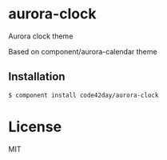 
# aurora-clock

  Aurora clock theme

  Based on component/aurora-calendar theme

## Installation

    $ component install code42day/aurora-clock

# License

  MIT
